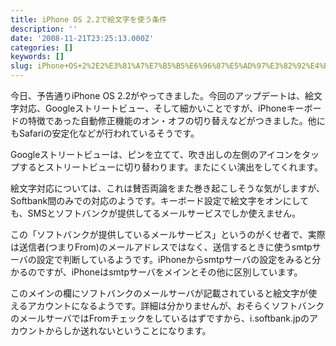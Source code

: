 ```yaml
---
title: iPhone OS 2.2で絵文字を使う条件
description: ''
date: '2008-11-21T23:25:13.000Z'
categories: []
keywords: []
slug: iPhone+OS+2%2E2%E3%81%A7%E7%B5%B5%E6%96%87%E5%AD%97%E3%82%92%E4%BD%BF%E3%81%86%E6%9D%A1%E4%BB%B6
---
```

今日、予告通りiPhone OS 2.2がやってきました。今回のアップデートは、絵文字対応、Googleストリートビュー、そして細かいことですが、iPhoneキーボードの特徴であった自動修正機能のオン・オフの切り替えなどがつきました。他にもSafariの安定化などが行われているそうです。

Googleストリートビューは、ピンを立てて、吹き出しの左側のアイコンをタップするとストリートビューに切り替わります。またにくい演出をしてくれます。

絵文字対応については、これは賛否両論をまた巻き起こしそうな気がしますが、Softbank間のみでの対応のようです。キーボード設定で絵文字をオンにしても、SMSとソフトバンクが提供してるメールサービスでしか使えません。

この「ソフトバンクが提供しているメールサービス」というのがくせ者で、実際は送信者(つまりFrom)のメールアドレスではなく、送信するときに使うsmtpサーバの設定で判断しているようです。iPhoneからsmtpサーバの設定をみると分かるのですが、iPhoneはsmtpサーバをメインとその他に区別しています。

このメインの欄にソフトバンクのメールサーバが記載されていると絵文字が使えるアカウントになるようです。詳細は分かりませんが、おそらくソフトバンクのメールサーバではFromチェックをしているはずですから、i.softbank.jpのアカウントからしか送れないということになります。
